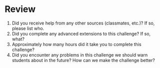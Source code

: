 # Review
1. Did you receive help from any other sources (classmates, etc.)? If so, please list who.
2. Did you complete any advanced extensions to this challenge? If so, what?
3. Approximately how many hours did it take you to complete this challenge?
4. Did you encounter any problems in this challenge we should warn students about in the future? How can we make the challenge better?